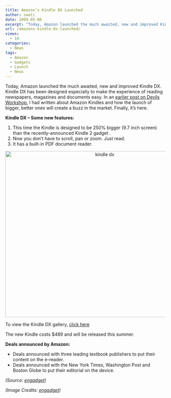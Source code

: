 ```yaml
---
title: Amazon’s Kindle DX Launched
author: swati
date: 2009-05-06
excerpt: "Today, Amazon launched the much awaited, new and improved Kindle DX. Kindle DX has been designed especially to make the experience of reading newspapers, magazines and documents easy. In an earlier post on Devils Workshop, I had written about Amazon Kindles and how the launch of bigger, better ones will create a buzz in the market. Finally, it's here."
url: /amazons-kindle-dx-launched/
views:
  - 14
categories:
  - News
tags:
  - Amazon
  - Gadgets
  - Launch
  - News
---
```

Today, Amazon launched the much awaited, new and improved Kindle DX. Kindle DX has been designed especially to make the experience of reading newspapers, magazines and documents easy. In an <a title="Amazon to launch bigger, better Kindles!" href="http://devilsworkshop.org/amazon-to-launch-bigger-better-kindles/" target="_self">earlier post on Devils Workshop</a>, I had written about Amazon Kindles and how the launch of bigger, better ones will create a buzz in the market. Finally, it&#8217;s here.

**Kindle DX – Some new features:**

  1. This time the Kindle is designed to be 250% bigger (9.7 inch screen) than the recently-announced Kindle 2 gadget .
  2. Now you don’t have to scroll, pan or zoom. Just read.
  3. It has a built-in PDF document reader.

<p style="text-align: center">
  <img class="aligncenter size-full wp-image-7705" src="http://cdn.devilsworkshop.org/files/2009/05/13.jpg" alt="kindle dx" width="609" height="521" />
</p>

To view the Kindle DX gallery, <a href="http://www.engadget.com/photos/amazon-kindle-dx-2/" onclick="_gaq.push(['_trackEvent', 'outbound-article', 'http://www.engadget.com/photos/amazon-kindle-dx-2/', 'click here']);" >click here</a>

The new Kindle costs $489 and will be released this summer.

**Deals announced by Amazon:**

  * Deals announced with three leading textbook publishers to put their content on the e-reader.
  * Deals announced with the New York Times, Washington Post and Boston Globe to put their editorial on the device.

*(Source: <a href="http://www.engadget.com/2009/05/06/amazon-kindle-dx-posted-early-489/" onclick="_gaq.push(['_trackEvent', 'outbound-article', 'http://www.engadget.com/2009/05/06/amazon-kindle-dx-posted-early-489/', 'engadget']);" >engadget</a>)*

*(Image Credits: <a href="http://engadget" onclick="_gaq.push(['_trackEvent','download','http://engadget']);" >engadget</a>)*
